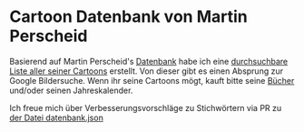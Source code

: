 # Cartoon Datenbank von Martin Perscheid
Basierend auf Martin Perscheid's [Datenbank](https://www.martin-perscheid.de/datenbank.html) habe ich eine [durchsuchbare Liste aller seiner Cartoons](https://entorb.net/perscheid/) erstellt. Von dieser gibt es einen Absprung zur Google Bildersuche. Wenn ihr seine Cartoons mögt, kauft bitte seine [Bücher](https://www.martin-perscheid.de/buecher.html) und/oder seinen Jahreskalender.

Ich freue mich über Verbesserungsvorschläge zu Stichwörtern via PR zu [der Datei datenbank.json](https://github.com/entorb/perscheid/blob/main/datenbank.json)
